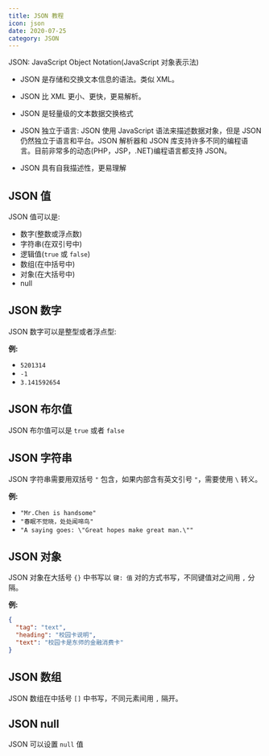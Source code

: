 ```yaml
---
title: JSON 教程
icon: json
date: 2020-07-25
category: JSON
---
```


JSON: JavaScript Object Notation(JavaScript 对象表示法)

- JSON 是存储和交换文本信息的语法。类似 XML。

- JSON 比 XML 更小、更快，更易解析。

- JSON 是轻量级的文本数据交换格式

- JSON 独立于语言: JSON 使用 JavaScript 语法来描述数据对象，但是 JSON 仍然独立于语言和平台。JSON 解析器和 JSON 库支持许多不同的编程语言。目前非常多的动态(PHP，JSP，.NET)编程语言都支持 JSON。

- JSON 具有自我描述性，更易理解

<!-- more -->

## JSON 值

JSON 值可以是:

- 数字(整数或浮点数)
- 字符串(在双引号中)
- 逻辑值(`true` 或 `false`)
- 数组(在中括号中)
- 对象(在大括号中)
- null

## JSON 数字

JSON 数字可以是整型或者浮点型:

**例:**

- `5201314`
- `-1`
- `3.141592654`

## JSON 布尔值

JSON 布尔值可以是 `true` 或者 `false`

## JSON 字符串

JSON 字符串需要用双括号 `"` 包含，如果内部含有英文引号 `"`，需要使用 `\` 转义。

**例:**

- `"Mr.Chen is handsome"`
- `"春眠不觉晓，处处闻啼鸟"`
- `"A saying goes: \"Great hopes make great man.\""`

## JSON 对象

JSON 对象在大括号 `{}` 中书写以 `键: 值` 对的方式书写，不同键值对之间用 `,` 分隔。

**例:**

```json
{
  "tag": "text",
  "heading": "校园卡说明",
  "text": "校园卡是东师的金融消费卡"
}
```

## JSON 数组

JSON 数组在中括号 `[]` 中书写，不同元素间用 `,` 隔开。

## JSON null

JSON 可以设置 `null` 值

